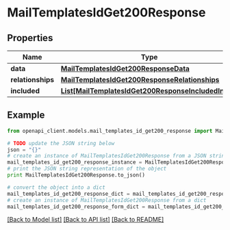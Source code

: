 # MailTemplatesIdGet200Response


## Properties
Name | Type | Description | Notes
------------ | ------------- | ------------- | -------------
**data** | [**MailTemplatesIdGet200ResponseData**](MailTemplatesIdGet200ResponseData.md) |  | [optional] 
**relationships** | [**MailTemplatesIdGet200ResponseRelationships**](MailTemplatesIdGet200ResponseRelationships.md) |  | [optional] 
**included** | [**List[MailTemplatesIdGet200ResponseIncludedInner]**](MailTemplatesIdGet200ResponseIncludedInner.md) |  | [optional] 

## Example

```python
from openapi_client.models.mail_templates_id_get200_response import MailTemplatesIdGet200Response

# TODO update the JSON string below
json = "{}"
# create an instance of MailTemplatesIdGet200Response from a JSON string
mail_templates_id_get200_response_instance = MailTemplatesIdGet200Response.from_json(json)
# print the JSON string representation of the object
print MailTemplatesIdGet200Response.to_json()

# convert the object into a dict
mail_templates_id_get200_response_dict = mail_templates_id_get200_response_instance.to_dict()
# create an instance of MailTemplatesIdGet200Response from a dict
mail_templates_id_get200_response_form_dict = mail_templates_id_get200_response.from_dict(mail_templates_id_get200_response_dict)
```
[[Back to Model list]](../README.md#documentation-for-models) [[Back to API list]](../README.md#documentation-for-api-endpoints) [[Back to README]](../README.md)


